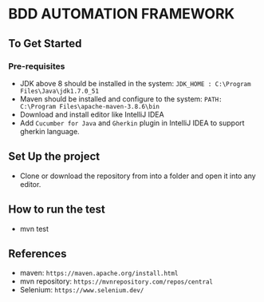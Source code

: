 # BDD AUTOMATION FRAMEWORK

## To Get Started
### Pre-requisites
- JDK above 8 should be installed in the system: `JDK_HOME : C:\Program Files\Java\jdk1.7.0_51`
- Maven should be installed and configure to the system: `PATH: C:\Program Files\apache-maven-3.8.6\bin`
- Download and install editor like IntelliJ IDEA
- Add `Cucumber for Java` and `Gherkin` plugin in IntelliJ IDEA to support gherkin language.

## Set Up the project
- Clone or download the repository from into a folder and open it into any editor.

## How to run the test
- mvn test

## References
- maven: `https://maven.apache.org/install.html`
- mvn repository: `https://mvnrepository.com/repos/central`
- Selenium: `https://www.selenium.dev/`